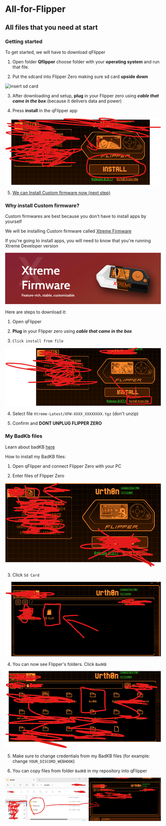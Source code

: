# All-for-Flipper

## All files that you need at start

### Getting started

To get started, we will have to download qFlipper

1. Open folder **Qflipper** choose folder with your **operating system** and run that file.

2. Put the sdcard into Flipper Zero making sure sd card **upside down**

![insert sd card](Images/flipper-zero-flipperzero-sd.gif)

3. After downloading and setup, **plug** in your Flipper zero using _**cable that came in the box**_ (because it delivers data and power)

4. Press **install** in the qFlipper app

![Install Official firmware](Images/qflipper-install-OFW.png)

5. [We can Install Custom firmware now (next step)](#why-install-custom-firmware)

### Why install Custom firmware?

Custom firmwares are best because you don't have to install apps by yourself

We will be installing Custom firmware called [Xtreme Firmware](https://flipper-xtre.me/)

If you're going to install apps, you will need to know that you're running Xtreme Developer version

![Xtreme firmware image](Images/xtreme.png)

Here are steps to download it:

1. Open qFlipper

2. **Plug** in your Flipper zero using _**cable that came in the box**_

3. `Click install from file`

![Install from file](Images/qflipper-install-from-file.png)

4. Select file `Xtreme-Latest/XFW-XXXX_XXXXXXXX.tgz` (don't unzip)

5. Confirm and **DONT UNPLUG FLIPPER ZERO**

### My BadKb files

Learn about badKB [here](https://docs.flipper.net/bad-usb)

How to install my BadKB files:

1. Open qFlipper and connect Flipper Zero with your PC

2. Enter files of Flipper Zero

![Enter files](Images/qflipper-files.png)

3. Click `Sd Card`

![Click sdcard](Images/q-flipper-sdcard.png)

4. You can now see Flipper's folders. Click `BadKB`

![Click badkb](Images/qflipper-enter-badKB.png)

5. Make sure to change credentials from my BadKB files (for example: change `YOUR_DISCORD_WEBHOOK`)

6. You can copy files from folder `BadKB` in my repository into qFlipper

![Copy badKB files into qflipper](Images/qflipper-copy-badkb-files.png)
